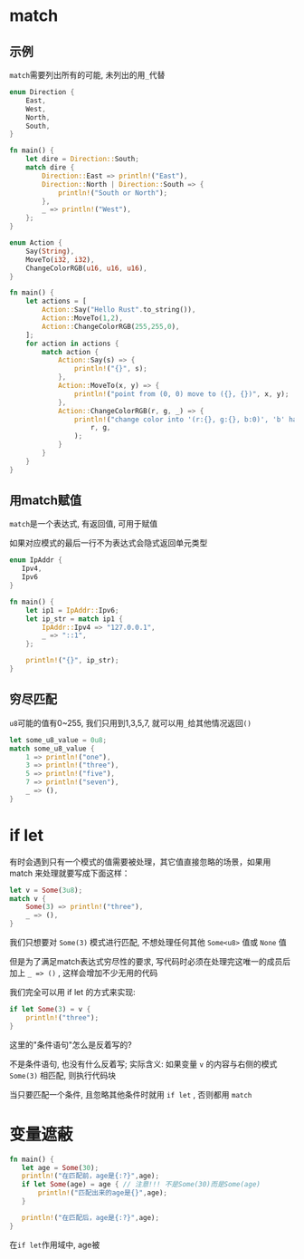 # match

## 示例

`match`需要列出所有的可能, 未列出的用`_`代替

```rust
enum Direction {
    East,
    West,
    North,
    South,
}

fn main() {
    let dire = Direction::South;
    match dire {
        Direction::East => println!("East"),
        Direction::North | Direction::South => {
            println!("South or North");
        },
        _ => println!("West"),
    };
}
```

```rust
enum Action {
    Say(String),
    MoveTo(i32, i32),
    ChangeColorRGB(u16, u16, u16),
}

fn main() {
    let actions = [
        Action::Say("Hello Rust".to_string()),
        Action::MoveTo(1,2),
        Action::ChangeColorRGB(255,255,0),
    ];
    for action in actions {
        match action {
            Action::Say(s) => {
                println!("{}", s);
            },
            Action::MoveTo(x, y) => {
                println!("point from (0, 0) move to ({}, {})", x, y);
            },
            Action::ChangeColorRGB(r, g, _) => {
                println!("change color into '(r:{}, g:{}, b:0)', 'b' has been ignored",
                    r, g,
                );
            }
        }
    }
}
```

## 用match赋值

`match`是一个表达式, 有返回值, 可用于赋值

如果对应模式的最后一行不为表达式会隐式返回单元类型

```rust
enum IpAddr {
   Ipv4,
   Ipv6
}

fn main() {
    let ip1 = IpAddr::Ipv6;
    let ip_str = match ip1 {
        IpAddr::Ipv4 => "127.0.0.1",
        _ => "::1",
    };

    println!("{}", ip_str);
}
```

## 穷尽匹配

`u8`可能的值有0~255, 我们只用到1,3,5,7, 就可以用`_`给其他情况返回`()`

```rust
let some_u8_value = 0u8;
match some_u8_value {
    1 => println!("one"),
    3 => println!("three"),
    5 => println!("five"),
    7 => println!("seven"),
    _ => (),
}
```

# if let

有时会遇到只有一个模式的值需要被处理，其它值直接忽略的场景，如果用 match 来处理就要写成下面这样：

```rust
let v = Some(3u8);
match v {
    Some(3) => println!("three"),
    _ => (),
}
```

我们只想要对 `Some(3)` 模式进行匹配, 不想处理任何其他 `Some<u8>` 值或 `None` 值

但是为了满足match表达式穷尽性的要求, 写代码时必须在处理完这唯一的成员后加上 `_ => ()` , 这样会增加不少无用的代码

我们完全可以用 if let 的方式来实现:

```rust
if let Some(3) = v {
    println!("three");
}
```

这里的"条件语句"怎么是反着写的?

不是条件语句, 也没有什么反着写; 实际含义: 如果变量 `v` 的内容与右侧的模式 `Some(3)` 相匹配, 则执行代码块

当只要匹配一个条件, 且忽略其他条件时就用 `if let` , 否则都用 `match`

# 变量遮蔽

```rust
fn main() {
   let age = Some(30);
   println!("在匹配前，age是{:?}",age);
   if let Some(age) = age { // 注意!!! 不是Some(30)而是Some(age)
       println!("匹配出来的age是{}",age);
   }

   println!("在匹配后，age是{:?}",age);
}
```
在`if let`作用域中, age被
